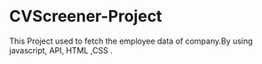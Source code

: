 # CVScreener-Project
This Project used to fetch the employee data of company.By using javascript, API, HTML ,CSS . 

